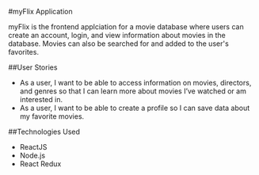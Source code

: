#myFlix Application

myFlix is the frontend applciation for a movie database where users can create an account, login, and view information about movies in the database. Movies can also be searched for and added to the user's favorites.

##User Stories

- As a user, I want to be able to access information on movies, directors, and genres so that I
  can learn more about movies I’ve watched or am interested in.
- As a user, I want to be able to create a profile so I can save data about my favorite movies.

##Technologies Used

- ReactJS
- Node.js
- React Redux
